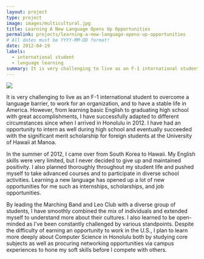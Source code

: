 ```yaml
---
layout: project
type: project
image: images/multicultural.jpg
title: Learning A New Language Opens Up Opportunities
permalink: projects/learning-a-new-language-opens-up-opportunities
# All dates must be YYYY-MM-DD format!
date: 2012-04-19
labels:
  - international student
  - language learning
summary: It is very challenging to live as an F-1 international student to overcome a language barrier, to work for an organization, and to have a stable life in America.
---
```

<img class="ui image" src="{{ site.baseurl }}/images/marching.jpg">

It is very challenging to live as an F-1 international student to overcome a language barrier, to work for an organization, and to have a stable life in America. However, from learning basic English to graduating high school with great accomplishments, I have successfully adapted to different circumstances since when I arrived in Honolulu in 2012. I have had an opportunity to intern as well during high school and eventually succeeded with the significant merit scholarship for foreign students at the University of Hawaii at Manoa.

In the summer of 2012, I came over from South Korea to Hawaii. My English skills were very limited, but I never decided to give up and maintained positivity. I also planned thoroughly throughout my student life and pushed myself to take advanced courses and to participate in diverse school activities. Learning a new language has opened up a lot of new opportunities for me such as internships, scholarships, and job opportunities.

By leading the Marching Band and Leo Club with a diverse group of students, I have smoothly combined the mix of individuals and extended myself to understand more about their cultures. I also learned to be open-minded as I’ve been constantly challenged by various standpoints. Despite the difficulty of earning an opportunity to work in the U.S., I plan to learn more deeply about Computer Science in Honolulu both by studying core subjects as well as procuring networking opportunities via campus experiences to hone my soft skills before I compete with others. 










